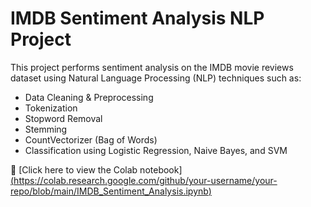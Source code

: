 # IMDB Sentiment Analysis NLP Project

This project performs sentiment analysis on the IMDB movie reviews dataset using Natural Language Processing (NLP) techniques such as:
- Data Cleaning & Preprocessing
- Tokenization
- Stopword Removal
- Stemming
- CountVectorizer (Bag of Words)
- Classification using Logistic Regression, Naive Bayes, and SVM

🔗 [Click here to view the Colab notebook][(https://colab.research.google.com/github/your-username/your-repo/blob/main/IMDB_Sentiment_Analysis.ipynb)](https://colab.research.google.com/drive/1-sI8bfYTKK20fdZC6OnY9pih2yPsa8bf?usp=sharing)
